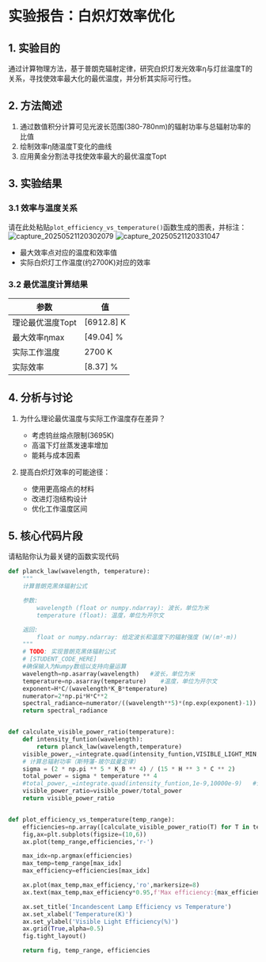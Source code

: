 # 实验报告：白炽灯效率优化

## 1. 实验目的
通过计算物理方法，基于普朗克辐射定律，研究白炽灯发光效率η与灯丝温度T的关系，寻找使效率最大化的最优温度，并分析其实际可行性。

## 2. 方法简述
1. 通过数值积分计算可见光波长范围(380-780nm)的辐射功率与总辐射功率的比值
2. 绘制效率η随温度T变化的曲线
3. 应用黄金分割法寻找使效率最大的最优温度Topt

## 3. 实验结果
### 3.1 效率与温度关系
请在此处粘贴`plot_efficiency_vs_temperature()`函数生成的图表，并标注：![capture_20250521120302079](https://github.com/user-attachments/assets/4a05eea2-d089-4d17-9f3d-d03834734ea0)
![capture_20250521120331047](https://github.com/user-attachments/assets/d68b92b2-671b-49a2-833e-c409a72787f1)

- 最大效率点对应的温度和效率值
- 实际白炽灯工作温度(约2700K)对应的效率

### 3.2 最优温度计算结果
| 参数 | 值 |
|------|----|
| 理论最优温度Topt | [6912.8] K |
| 最大效率ηmax | [49.04] % |
| 实际工作温度 | 2700 K |
| 实际效率 | [8.37] % |

## 4. 分析与讨论
1. 为什么理论最优温度与实际工作温度存在差异？
   - 考虑钨丝熔点限制(3695K)
   - 高温下灯丝蒸发速率增加
   - 能耗与成本因素

2. 提高白炽灯效率的可能途径：
   - 使用更高熔点的材料
   - 改进灯泡结构设计
   - 优化工作温度区间

## 5. 核心代码片段
请粘贴你认为最关键的函数实现代码

```python
def planck_law(wavelength, temperature):
    """
    计算普朗克黑体辐射公式

    参数:
        wavelength (float or numpy.ndarray): 波长，单位为米
        temperature (float): 温度，单位为开尔文

    返回:
        float or numpy.ndarray: 给定波长和温度下的辐射强度 (W/(m²·m))
    """
    # TODO: 实现普朗克黑体辐射公式
    # [STUDENT_CODE_HERE]
    #确保输入为Numpy数组以支持向量运算
    wavelength=np.asarray(wavelength)   #波长，单位为米
    temperature=np.asarray(temperature)    #温度，单位为开尔文
    exponent=H*C/(wavelength*K_B*temperature)
    numerator=2*np.pi*H*C**2
    spectral_radiance=numerator/((wavelength**5)*(np.exp(exponent)-1))
    return spectral_radiance


def calculate_visible_power_ratio(temperature):
    def intensity_funtion(wavelength):
        return planck_law(wavelength,temperature)
    visible_power,_=integrate.quad(intensity_funtion,VISIBLE_LIGHT_MIN,VISIBLE_LIGHT_MAX)   #计算可见光波段辐射能量
    # 计算总辐射功率（斯特藩-玻尔兹曼定律）
    sigma = (2 * np.pi ** 5 * K_B ** 4) / (15 * H ** 3 * C ** 2)
    total_power = sigma * temperature ** 4
    #total_power,_=integrate.quad(intensity_funtion,1e-9,10000e-9)   #计算总辐射能量
    visible_power_ratio=visible_power/total_power
    return visible_power_ratio


def plot_efficiency_vs_temperature(temp_range):
    efficiencies=np.array([calculate_visible_power_ratio(T) for T in temp_range])
    fig,ax=plt.subplots(figsize=(10,6))
    ax.plot(temp_range,efficiencies,'r-')

    max_idx=np.argmax(efficiencies)
    max_temp=temp_range[max_idx]
    max_efficiency=efficiencies[max_idx]

    ax.plot(max_temp,max_efficiency,'ro',markersize=8)
    ax.text(max_temp,max_efficiency*0.95,f'Max efficiency:{max_efficiency:.4f}\nTemperature:{max_temp:.1f}k',ha='center')

    ax.set_title('Incandescent Lamp Efficiency vs Temperature')
    ax.set_xlabel('Temperature(K)')
    ax.set_ylabel('Visible Light Efficiency(%)')
    ax.grid(True,alpha=0.5)
    fig.tight_layout()

    return fig, temp_range, efficiencies
```
